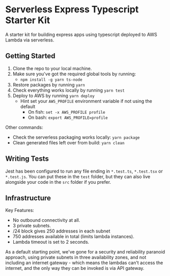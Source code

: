 # Serverless Express Typescript Starter Kit

A starter kit for building express apps using typescript deployed to AWS Lambda via serverless.

## Getting Started

1. Clone the repo to your local machine.
2. Make sure you've got the required global tools by running:
    - `npm install -g yarn ts-node`
3. Restore packages by running `yarn`
4. Check everything works locally by running `yarn test`
5. Deploy to AWS by running `yarn deploy`
    - Hint set your `AWS_PROFILE` environment variable if not using the default
      - On fish: `set -x AWS_PROFILE profile`
      - On bash: `export AWS_PROFILE=profile`

Other commands:
- Check the serverless packaging works locally: `yarn package`
- Clean generated files left over from build: `yarn clean`

## Writing Tests

Jest has been configured to run any file ending in `*.test.ts`, `*.test.tsx` or `*.test.js`. You can put these in the `test` folder, but they can also live alongside your code in the `src` folder if you prefer.

## Infrastructure

Key Features:
- No outbound connectivity at all.
- 3 private subnets.
- /24 block gives 250 addresses in each subnet
- 750 addresses available in total (limits lambda instances).
- Lambda timeout is set to 2 seconds.

As a default starting point, we've gone for a security and reliability paranoid approach, using private subnets in three availability zones, and not including an internet gateway - which means the lambdas can't access the internet, and the only way they can be invoked is via API gateway.
